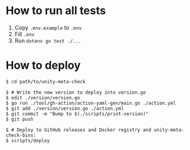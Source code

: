 How to run all tests
====================

1. Copy `.env.example` to `.env`
2. Fill `.env`
3. Run `dotenv go test ./...`



How to deploy
=============

```console
$ cd path/to/unity-meta-check

$ # Write the new version to deploy into version.go
$ edit ./version/version.go
$ go run ./tool/gh-action/action-yaml-gen/main.go ./action.yml
$ git add ./version/version.go ./action.yml
$ git commit -m "Bump to $(./scripts/print-version)"
$ git push

$ # Deploy to GitHub releases and Docker registry and unity-meta-check-bins:
$ scripts/deploy
```
